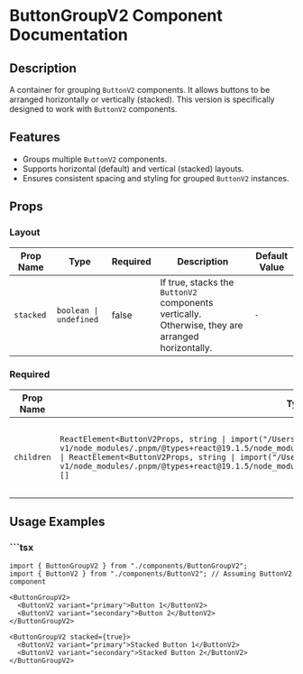 # ButtonGroupV2 Component Documentation

## Description
A container for grouping `ButtonV2` components.
It allows buttons to be arranged horizontally or vertically (stacked).
This version is specifically designed to work with `ButtonV2` components.

## Features
- Groups multiple `ButtonV2` components.
- Supports horizontal (default) and vertical (stacked) layouts.
- Ensures consistent spacing and styling for grouped `ButtonV2` instances.

## Props

### Layout

| Prop Name     | Type        | Required | Description | Default Value |
|---------------|-------------|----------|-------------|---------------|
| `stacked` | `boolean \| undefined` | false | If true, stacks the `ButtonV2` components vertically. Otherwise, they are arranged horizontally. | `-` |

### Required

| Prop Name     | Type        | Required | Description | Default Value |
|---------------|-------------|----------|-------------|---------------|
| `children` | `ReactElement<ButtonV2Props, string \| import("/Users/deepanshu.kumar/Documents/Blend-v1/node_modules/.pnpm/@types+react@19.1.5/node_modules/@types/react/index").JSXElementConstructor<any>> \| ReactElement<ButtonV2Props, string \| import("/Users/deepanshu.kumar/Documents/Blend-v1/node_modules/.pnpm/@types+react@19.1.5/node_modules/@types/react/index").JSXElementConstructor<any>>[]` | true | One or more `ButtonV2` React elements to be grouped. | `-` |

## Usage Examples

### ```tsx
```tsx
import { ButtonGroupV2 } from "./components/ButtonGroupV2";
import { ButtonV2 } from "./components/ButtonV2"; // Assuming ButtonV2 component

<ButtonGroupV2>
  <ButtonV2 variant="primary">Button 1</ButtonV2>
  <ButtonV2 variant="secondary">Button 2</ButtonV2>
</ButtonGroupV2>

<ButtonGroupV2 stacked={true}>
  <ButtonV2 variant="primary">Stacked Button 1</ButtonV2>
  <ButtonV2 variant="secondary">Stacked Button 2</ButtonV2>
</ButtonGroupV2>

